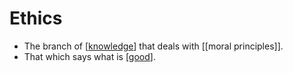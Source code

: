 # Ethics

- The branch of [[knowledge]] that deals with [[moral principles]].
- That which says what is [[good]].


[//begin]: # "Autogenerated link references for markdown compatibility"
[knowledge]: knowledge "Knowledge"
[good]: good "Good"
[//end]: # "Autogenerated link references"